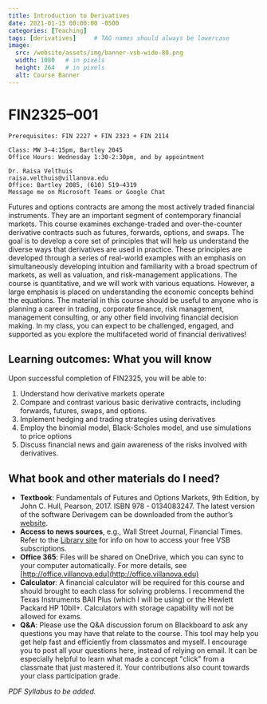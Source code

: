 ```yaml
---
title: Introduction to Derivatives
date: 2021-01-15 00:00:00 -0500
categories: [Teaching]
tags: [derivatives]     # TAG names should always be lowercase
image:
  src: /website/assets/img/banner-vsb-wide-80.png
  width: 1080   # in pixels
  height: 264   # in pixels
  alt: Course Banner
---
```


# FIN2325–001
```
Prerequisites: FIN 2227 + FIN 2323 + FIN 2114
```
```
Class: MW 3–4:15pm, Bartley 2045
Office Hours: Wednesday 1:30-2:30pm, and by appointment
```
```
Dr. Raisa Velthuis
raisa.velthuis@villanova.edu
Office: Bartley 2085, (610) 519–4319
Message me on Microsoft Teams or Google Chat
```
Futures and options contracts are among the most actively traded financial instruments.
They are an important segment of contemporary financial markets. This course examines
exchange-traded and over-the-counter derivative contracts such as futures, forwards,
options, and swaps. The goal is to develop a core set of principles that will help us understand
the diverse ways that derivatives are used in practice. These principles are developed through
a series of real-world examples with an emphasis on simultaneously developing intuition and
familiarity with a broad spectrum of markets, as well as valuation, and risk-management
applications. The course is quantitative, and we will work with various equations. However,
a large emphasis is placed on understanding the economic concepts behind the equations.
The material in this course should be useful to anyone who is planning a career in trading,
corporate finance, risk management, management consulting, or any other field involving
financial decision making. In my class, you can expect to be challenged, engaged, and
supported as you explore the multifaceted world of financial derivatives!

## Learning outcomes: What you will know

Upon successful completion of FIN2325, you will be able to:

1. Understand how derivative markets operate
2. Compare and contrast various basic derivative contracts, including forwards, futures,
    swaps, and options.
3. Implement hedging and trading strategies using derivatives
4. Employ the binomial model, Black-Scholes model, and use simulations to price options
5. Discuss financial news and gain awareness of the risks involved with derivatives.


## What book and other materials do I need?

- **Textbook**: Fundamentals of Futures and Options Markets, 9th Edition, by
John C. Hull, Pearson, 2017. ISBN 978 - 0134083247. The latest version of the
software Derivagem can be downloaded from the author’s [website](http://www-2.rotman.utoronto.ca/~hull/software/index.html).
- **Access to news sources**, e.g., Wall Street Journal, Financial Times.
Refer to the [Library site](https://library.villanova.edu/research/subject-guides/news#Web%20Sites) for info on how to access your free VSB subscriptions.
- **Office 365**: Files will be shared on OneDrive, which you can sync to your
computer automatically. For more details, see [http://office.villanova.edu](http://office.villanova.edu)
- **Calculator**: A financial calculator will be required for this course and should
brought to each class for solving problems. I recommend the Texas
Instruments BAII Plus (which I will be using) or the Hewlett Packard
HP 10bII+. Calculators with storage capability will not be allowed for exams.
- **Q&A**: Please use the Q&A discussion forum on Blackboard to ask any questions you may
have that relate to the course. This tool may help you get help fast and efficiently from
classmates and myself. I encourage you to post all your questions here, instead of relying on
email. It can be especially helpful to learn what made a concept "click" from a classmate that
just mastered it. Your contributions also count towards your class participation grade.


_PDF Syllabus to be added._
